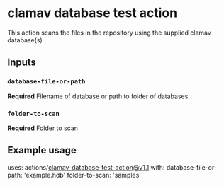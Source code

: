 # clamav database test action

This action scans the files in the repository using the supplied clamav database(s)

## Inputs

### `database-file-or-path`

**Required** Filename of database or path to folder of databases.

### `folder-to-scan`

**Required** Folder to scan

## Example usage

uses: actions/clamav-database-test-action@v1.1
with:
  database-file-or-path: 'example.hdb'
  folder-to-scan: 'samples'